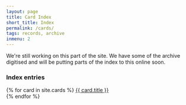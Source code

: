 ```yaml
---
layout: page
title: Card Index
short_title: Index
permalink: /cards/
tags: records, archive
inmenu: 2
---
```


We're still working on this part of the site. We have some of the archive digitised and will be putting parts of the index to this online soon. 

### Index entries

{% for card in site.cards %}
  <a href="{{card.url}}">{{ card.title }}</a>  
{% endfor %}

